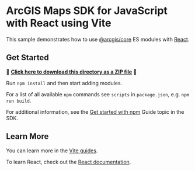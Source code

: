 # ArcGIS Maps SDK for JavaScript with React using Vite

This sample demonstrates how to use [@arcgis/core](https://www.npmjs.com/package/@arcgis/core) ES modules with [React](https://reactjs.org/).

## Get Started

📁 **[Click here to download this directory as a ZIP file](https://esri.github.io/jsapi-resources/zips/core-sample-jsapi-react.zip)** 📁

Run `npm install` and then start adding modules.

For a list of all available `npm` commands see `scripts` in `package.json`, e.g. `npm run build`.

For additional information, see the [Get started with npm](https://developers.arcgis.com/javascript/latest/get-started/#npm) Guide topic in the SDK.

## Learn More

You can learn more in the [Vite guides](https://vitejs.dev/guide/).

To learn React, check out the [React documentation](https://reactjs.org/).
